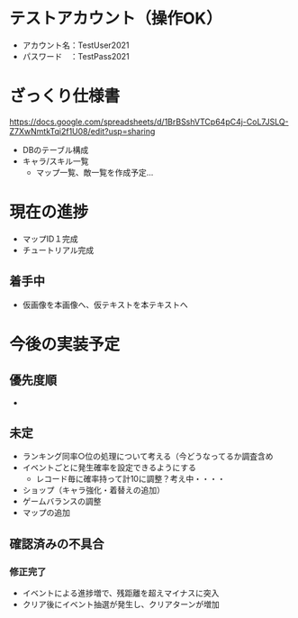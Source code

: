 # テストアカウント（操作OK）
- アカウント名：TestUser2021
- パスワード　：TestPass2021

# ざっくり仕様書
https://docs.google.com/spreadsheets/d/1BrBSshVTCp64pC4j-CoL7JSLQ-Z7XwNmtkTqi2f1U08/edit?usp=sharing
- DBのテーブル構成
- キャラ/スキル一覧
  - マップ一覧、敵一覧を作成予定…

# 現在の進捗
- マップID１完成
- チュートリアル完成

## 着手中
- 仮画像を本画像へ、仮テキストを本テキストへ

# 今後の実装予定
## 優先度順
- 

## 未定
- ランキング同率○位の処理について考える（今どうなってるか調査含め
- イベントごとに発生確率を設定できるようにする
	- レコード毎に確率持って計10に調整？考え中・・・・
- ショップ（キャラ強化・着替えの追加）
- ゲームバランスの調整
- マップの追加

## 確認済みの不具合
### 修正完了
- イベントによる進捗増で、残距離を超えマイナスに突入
- クリア後にイベント抽選が発生し、クリアターンが増加
